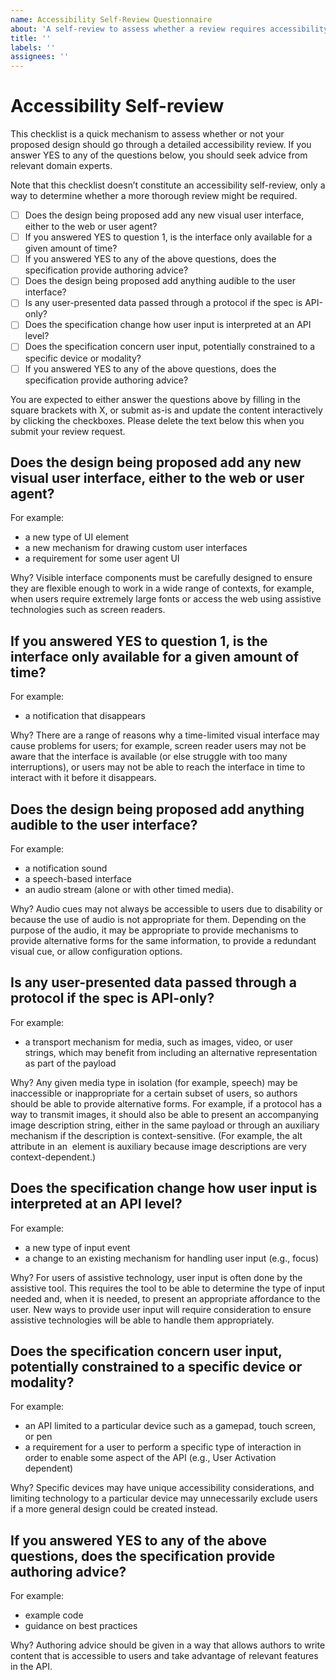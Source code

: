 ```yaml
---
name: Accessibility Self-Review Questionnaire
about: 'A self-review to assess whether a review requires accessibility review'
title: ''
labels: ''
assignees: ''
---
```


# Accessibility Self-review

This checklist is a quick mechanism to assess whether or not your proposed design should go through a detailed accessibility review.  If you answer YES to any of the questions below, you should seek advice from relevant domain experts. 

Note that this checklist doesn’t constitute an accessibility self-review, only a way to determine whether a more thorough review might be required.

- [ ] Does the design being proposed add any new visual user interface, either to the web or user agent?
- [ ] If you answered YES to question 1, is the interface only available for a given amount of time?
- [ ] If you answered YES to any of the above questions, does the specification provide authoring advice?
- [ ] Does the design being proposed add anything audible to the user interface?
- [ ] Is any user-presented data passed through a protocol if the spec is API-only?
- [ ] Does the specification change how user input is interpreted at an API level?
- [ ] Does the specification concern user input, potentially constrained to a specific device or modality?
- [ ] If you answered YES to any of the above questions, does the specification provide authoring advice?

You are expected to either answer the questions above by filling in the square brackets with X, or submit as-is and update the content interactively by clicking the checkboxes. Please delete the text below this when you submit your review request.

## Does the design being proposed add any new visual user interface, either to the web or user agent?

For example:

   * a new type of UI element
   * a new mechanism for drawing custom user interfaces
   * a requirement for some user agent UI

Why? Visible interface components must be carefully designed to ensure they are flexible enough to work in a wide range of contexts, for example, when users require extremely large fonts or access the web using assistive technologies such as screen readers.

## If you answered YES to question 1, is the interface only available for a given amount of time?

For example:

   * a notification that disappears 

Why? There are a range of reasons why a time-limited visual interface may cause problems for users; for example, screen reader users may not be aware that the interface is available (or else struggle with too many interruptions), or users may not be able to reach the interface in time to interact with it before it disappears. 

## Does the design being proposed add anything audible to the user interface?

For example:

   * a notification sound
   * a speech-based interface
   * an audio stream (alone or with other timed media).

Why? Audio cues may not always be accessible to users due to disability or because the use of audio is not appropriate for them. Depending on the purpose of the audio, it may be appropriate to provide mechanisms to provide alternative forms for the same information, to provide a redundant visual cue, or allow configuration options.

## Is any user-presented data passed through a protocol if the spec is API-only?

For example:

   * a transport mechanism for media, such as images, video, or user strings, which may benefit from including an alternative representation as part of the payload

Why? Any given media type in isolation (for example, speech) may be inaccessible or inappropriate for a certain subset of users, so authors should be able to provide alternative forms. For example, if a protocol has a way to transmit images, it should also be able to present an accompanying image description string, either in the same payload or through an auxiliary mechanism if the description is context-sensitive. (For example, the alt attribute in an <img> element is auxiliary because image descriptions are very context-dependent.) 

## Does the specification change how user input is interpreted at an API level?

For example:

   * a new type of input event
   * a change to an existing mechanism for handling user input (e.g., focus)

Why? For users of assistive technology, user input is often done by the assistive tool. This requires the tool to be able to determine the type of input needed and, when it is needed, to present an appropriate affordance to the user. New ways to provide user input will require consideration to ensure assistive technologies will be able to handle them appropriately.

## Does the specification concern user input, potentially constrained to a specific device or modality?

For example:

   * an API limited to a particular device such as a gamepad, touch screen, or pen
   * a requirement for a user to perform a specific type of interaction in order to enable some aspect of the API (e.g., User Activation dependent)

Why? Specific devices may have unique accessibility considerations, and limiting technology to a particular device may unnecessarily exclude users if a more general design could be created instead.

## If you answered YES to any of the above questions, does the specification provide authoring advice?

For example:

   * example code
   * guidance on best practices

Why? Authoring advice should be given in a way that allows authors to write content that is accessible to users and take advantage of relevant features in the API. 